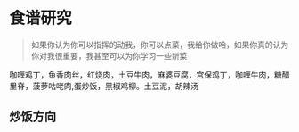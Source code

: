 # 食谱研究

> 如果你认为你可以指挥的动我，你可以点菜，我给你做哈，如果你真的认为你对我很重要，我甚至可以为你学习一些新菜

咖喱鸡丁，鱼香肉丝，红烧肉，土豆牛肉，麻婆豆腐，宫保鸡丁，咖喱牛肉，糖醋里脊，菠萝咕咾肉,蛋炒饭，黑椒鸡柳。土豆泥，胡辣汤

## 炒饭方向
